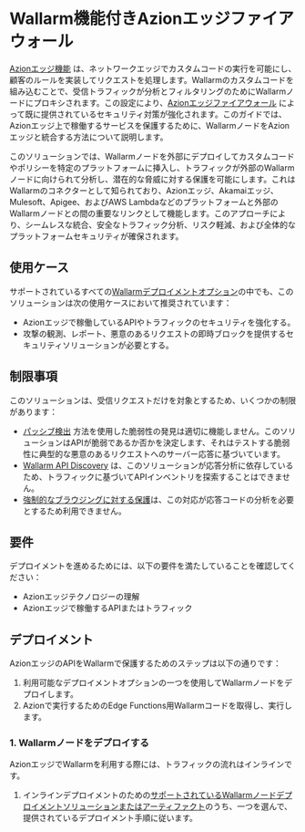 [ptrav-attack-docs]:                ../../attacks-vulns-list.ja.md#path-traversal
[attacks-in-ui-image]:              ../../images/admin-guides/test-attacks-quickstart-sqli-xss.png

# Wallarm機能付きAzionエッジファイアウォール

[Azionエッジ機能](https://www.azion.com/en/products/edge-functions/) は、ネットワークエッジでカスタムコードの実行を可能にし、顧客のルールを実装してリクエストを処理します。Wallarmのカスタムコードを組み込むことで、受信トラフィックが分析とフィルタリングのためにWallarmノードにプロキシされます。この設定により、[Azionエッジファイアウォール](https://www.azion.com/en/products/edge-firewall/) によって既に提供されているセキュリティ対策が強化されます。このガイドでは、Azionエッジ上で稼働するサービスを保護するために、WallarmノードをAzionエッジと統合する方法について説明します。

このソリューションでは、Wallarmノードを外部にデプロイしてカスタムコードやポリシーを特定のプラットフォームに挿入し、トラフィックが外部のWallarmノードに向けられて分析し、潜在的な脅威に対する保護を可能にします。これはWallarmのコネクターとして知られており、Azionエッジ、Akamaiエッジ、Mulesoft、Apigee、およびAWS Lambdaなどのプラットフォームと外部のWallarmノードとの間の重要なリンクとして機能します。このアプローチにより、シームレスな統合、安全なトラフィック分析、リスク軽減、および全体的なプラットフォームセキュリティが確保されます。

## 使用ケース

サポートされているすべての[Wallarmデプロイメントオプション](../supported-deployment-options.ja.md)の中でも、このソリューションは次の使用ケースにおいて推奨されています：

* Azionエッジで稼働しているAPIやトラフィックのセキュリティを強化する。
* 攻撃の観測、レポート、悪意のあるリクエストの即時ブロックを提供するセキュリティソリューションが必要とする。

## 制限事項

このソリューションは、受信リクエストだけを対象とするため、いくつかの制限があります：

* [パッシブ検出](../../about-wallarm/detecting-vulnerabilities.ja.md#passive-detection) 方法を使用した脆弱性の発見は適切に機能しません。このソリューションはAPIが脆弱であるか否かを決定します、それはテストする脆弱性に典型的な悪意のあるリクエストへのサーバー応答に基づいています。
* [Wallarm API Discovery](../../about-wallarm/api-discovery.ja.md) は、このソリューションが応答分析に依存しているため、トラフィックに基づいてAPIインベントリを探索することはできません。
* [強制的なブラウジングに対する保護](../../admin-en/configuration-guides/protecting-against-bruteforce.ja.md)は、この対応が応答コードの分析を必要とするため利用できません。

## 要件

デプロイメントを進めるためには、以下の要件を満たしていることを確認してください：

* Azionエッジテクノロジーの理解
* Azionエッジで稼働するAPIまたはトラフィック

## デプロイメント

AzionエッジのAPIをWallarmで保護するためのステップは以下の通りです：

1. 利用可能なデプロイメントオプションの一つを使用してWallarmノードをデプロイします。
1. Azionで実行するためのEdge Functions用Wallarmコードを取得し、実行します。

### 1. Wallarmノードをデプロイする

AzionエッジでWallarmを利用する際には、トラフィックの流れはインラインです。

1. インラインデプロイメントのための[サポートされているWallarmノードデプロイメントソリューションまたはアーティファクト](../supported-deployment-options.ja.md)のうち、一つを選んで、提供されているデプロイメント手順に従います。